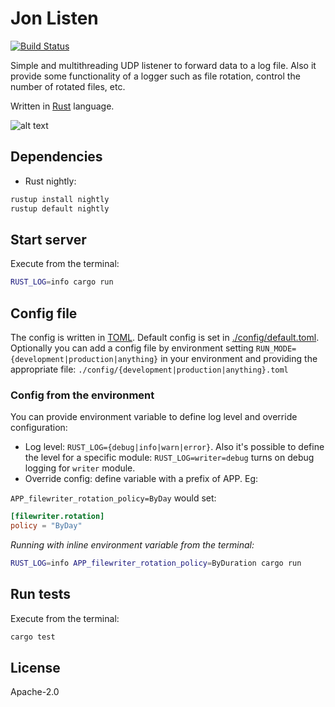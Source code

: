 Jon Listen
=================================
[![Build Status](https://travis-ci.org/cspinetta/jon-listen.svg?branch=master)](https://travis-ci.org/cspinetta/jon-listen)

Simple and multithreading UDP listener to forward data to a log file. Also it provide some functionality of a logger such as file rotation, control the number of rotated files, etc.

Written in [Rust] language.

![alt text](https://upload.wikimedia.org/wikipedia/commons/4/44/Jon_Postel.jpg)

## Dependencies

- Rust nightly:

```bash
rustup install nightly
rustup default nightly

```

## Start server

Execute from the terminal:

```bash
RUST_LOG=info cargo run
```

## Config file
The config is written in [TOML].
Default config is set in [./config/default.toml](https://github.com/cspinetta/jon-listen/blob/master/config/default.toml).
Optionally you can add a config file by environment setting `RUN_MODE={development|production|anything}` in your environment and providing the appropriate file: `./config/{development|production|anything}.toml`

### Config from the environment

You can provide environment variable to define log level and override configuration:

* Log level: `RUST_LOG={debug|info|warn|error}`. Also it's possible to define the level for a specific module: `RUST_LOG=writer=debug` turns on debug logging for `writer` module.
* Override config: define variable with a prefix of APP. Eg:

`APP_filewriter_rotation_policy=ByDay` would set:

```toml
[filewriter.rotation]
policy = "ByDay"
```

*Running with inline environment variable from the terminal:*

```bash
RUST_LOG=info APP_filewriter_rotation_policy=ByDuration cargo run
```


## Run tests

Execute from the terminal:

```bash
cargo test
```

## License

Apache-2.0

[Rust]:https://www.rust-lang.org/en-US/index.html
[TOML]:https://github.com/toml-lang/toml
